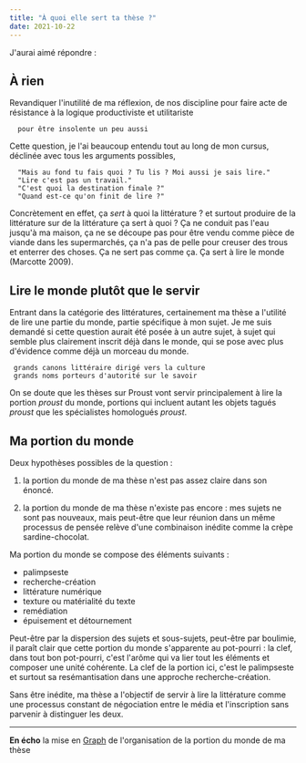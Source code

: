 ```yaml
---
title: "À quoi elle sert ta thèse ?"
date: 2021-10-22
---
```



J'aurai aimé répondre : 

## À rien

Revandiquer l'inutilité de ma réflexion, de nos discipline pour faire acte de résistance à la logique productiviste et utilitariste 

      pour être insolente un peu aussi

Cette question, je l'ai beaucoup entendu tout au long de mon cursus, déclinée avec tous les arguments possibles, 

      "Mais au fond tu fais quoi ? Tu lis ? Moi aussi je sais lire."
      "Lire c'est pas un travail."
      "C'est quoi la destination finale ?" 
      "Quand est-ce qu'on finit de lire ?"

Concrètement en effet, ça *sert* à quoi la littérature ? et surtout produire de la littérature sur de la littérature ça sert à quoi ? Ça ne conduit pas l'eau jusqu'à ma maison, ça ne se découpe pas pour être vendu comme pièce de viande dans les supermarchés, ça n'a pas de pelle pour creuser des trous et enterrer des choses. Ça ne sert pas comme ça. Ça sert à lire le monde (Marcotte 2009). 

## Lire le monde plutôt que le servir

Entrant dans la catégorie des littératures, certainement ma thèse a l'utilité de lire une partie du monde, partie spécifique à mon sujet. Je me suis demandé si cette question aurait été posée à un autre sujet, à sujet qui semble plus clairement inscrit déjà dans le monde, qui se pose avec plus d'évidence comme déjà un morceau du monde.

     grands canons littéraire dirigé vers la culture
     grands noms porteurs d'autorité sur le savoir

On se doute que les thèses sur Proust vont servir principalement à lire la portion *proust* du monde, portions qui incluent autant les objets tagués *proust* que les spécialistes homologués *proust*.  

## Ma portion du monde

Deux hypothèses possibles de la question : 

1. la portion du monde de ma thèse n'est pas assez claire dans son énoncé. 

2. la portion du monde de ma thèse n'existe pas encore : mes sujets ne sont pas nouveaux, mais peut-être que leur réunion dans un même processus de pensée relève d'une combinaison inédite comme la crèpe sardine-chocolat. 

Ma portion du monde se compose des éléments suivants : 

- palimpseste 
- recherche-création
- littérature numérique
- texture ou matérialité du texte
- remédiation
- épuisement et détournement

Peut-être par la dispersion des sujets et sous-sujets, peut-être par boulimie, il paraît clair que cette portion du monde s'apparente au pot-pourri : la clef, dans tout bon pot-pourri, c'est l'arôme qui va lier tout les éléments et composer une unité cohérente. La clef de la portion ici, c'est le palimpseste et surtout sa resémantisation dans une approche recherche-création. 

Sans être inédite, ma thèse a l'objectif de servir à lire la littérature comme une processus constant de négociation entre le média et l'inscription sans parvenir à distinguer les deux. 

-----

**En écho** la mise en [Graph](https://blank.blue/cherches/graph-ta-recherche/) de l'organisation de la portion du monde de ma thèse